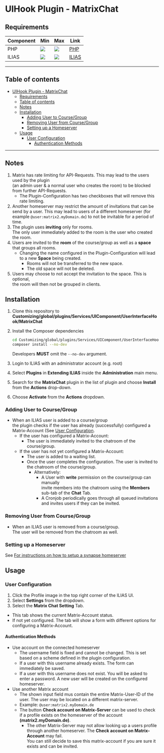 # UIHook Plugin - MatrixChat

## Requirements

| Component | Min                                              | Max                                              | Link                      |
|-----------|--------------------------------------------------|--------------------------------------------------|---------------------------|
| PHP       | ![](https://img.shields.io/badge/7.4-blue.svg)   | ![](https://img.shields.io/badge/8.0-blue.svg)   | [PHP](https://php.net)    |
| ILIAS     | ![](https://img.shields.io/badge/8.x-orange.svg) | ![](https://img.shields.io/badge/8.x-orange.svg) | [ILIAS](https://ilias.de) |

---
## Table of contents

<!-- TOC -->
* [UIHook Plugin - MatrixChat](#uihook-plugin---matrixchat)
  * [Requirements](#requirements)
  * [Table of contents](#table-of-contents)
  * [Notes](#notes)
  * [Installation](#installation)
    * [Adding User to Course/Group](#adding-user-to-coursegroup)
    * [Removing User from Course/Group](#removing-user-from-coursegroup)
    * [Setting up a Homeserver](#setting-up-a-homeserver)
  * [Usage](#usage)
    * [User Configuration](#user-configuration)
      * [Authentication Methods](#authentication-methods)
<!-- TOC -->

---

## Notes

1. Matrix has rate limiting for API-Requests. This may lead to the users used by the plugin   
   (an admin user & a normal user who creates the room) to be blocked from further API-Requests.
   - The Plugin-Configuration has two checkboxes that will remove this rate limiting.
2. Another homeserver may restrict the amount of invitations that can be send by a user.
   This may lead to users of a different homeserver (for example `@user:matrix2.myDomain.de`) to not be invitable for a period of time.
3. The plugin uses **inviting** only for rooms.   
   The only user immediately added to the room is the user who created the room.
4. Users are invited to the **room** of the course/group as well as a **space** that groups all rooms.
   - Changing the name configured in the Plugin-Configuration will lead to a new **Space** being created.  
     - Rooms will not be transferred to the new space.
     - The old space will not be deleted.
5. Users may choose to not accept the invitation to the space. This is optional,   
   the room will then not be grouped in clients.

## Installation

1. Clone this repository to **Customizing/global/plugins/Services/UIComponent/UserInterfaceHook/MatrixChat**
2. Install the Composer dependencies
   ```bash
   cd Customizing/global/plugins/Services/UIComponent/UserInterfaceHook/MatrixChat
   composer install --no-dev
   ```
   Developers **MUST** omit the `--no-dev` argument.

3. Login to ILIAS with an administrator account (e.g. root)
4. Select **Plugins** in **Extending ILIAS** inside the **Administration** main menu.
5. Search for the **MatrixChat** plugin in the list of plugin and choose **Install** from the **Actions** drop-down.
6. Choose **Activate** from the **Actions** dropdown.

### Adding User to Course/Group

- When an ILIAS user is added to a course/group  
  the plugin checks if the user has already (successfully) configured a Matrix-Account (See [User Configuration](#user-configuration).
  - If the user has configured a Matrix-Account:  
    - The user is immediately invited to the chatroom of the course/group.
  - If the user has not yet configured a Matrix-Account:  
    - The user is added to a waiting list.   
    - Once the user completes the configuration. The user is invited to the chatroom of the course/group.
      - Alternatively:
        - A User with **write** permission on the course/group can manually   
        invite members into the chatroom using the **Members** sub-tab of the **Chat** Tab.
        - A Cronjob periodically goes through all queued invitations   
        and invites users if they can be invited.
        
### Removing User from Course/Group

- When an ILIAS user is removed from a course/group.  
  The user will be removed from the chatroom as well.

### Setting up a Homeserver

See [For instructions on how to setup a synapse homeserver](https://matrix-org.github.io/synapse/latest/setup/installation.html#installation-instructions)

## Usage

### User Configuration

1. Click the Profile image in the top right corner of the ILIAS UI.
2. Select **Settings** from the dropdown.
3. Select the **Matrix Chat Setting** Tab.

- This tab shows the current Matrix-Account status.
- If not yet configured. The tab will show a form with different options for configuring a Matrix-Account.

#### Authentication Methods

- Use account on the connected homeserver
  - The username field is fixed and cannot be changed. This is set based on a scheme defined in the plugin configuration.
  - If a user with this username already exists. The form can immediately be saved.
  - If a user with this username does not exist. You will be asked to enter a password. A new user will be created on the configured homeserver.
- Use another Matrix account
  - The shown input field mus contain the entire Matrix-User-ID of the user. The user may be located on a different matrix-server.
  - Example: ``@user:matrix2.myDomain.de``
  - The button **Check account on Matrix-Server** can be used to check if a profile exists on the homeserver of the account **(matrix2.myDomain.de)**.
    - The other Matrix-Server may not allow looking up a users profile through another homeserver. The **Check account on Matrix-Account** may fail.   
      You can still decide to save this matrix-account if you are sure it exists and can be invited.
